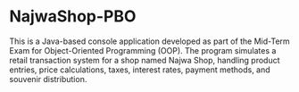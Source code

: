 # NajwaShop-PBO
This is a Java-based console application developed as part of the Mid-Term Exam for Object-Oriented Programming (OOP). The program simulates a retail transaction system for a shop named Najwa Shop, handling product entries, price calculations, taxes, interest rates, payment methods, and souvenir distribution.
